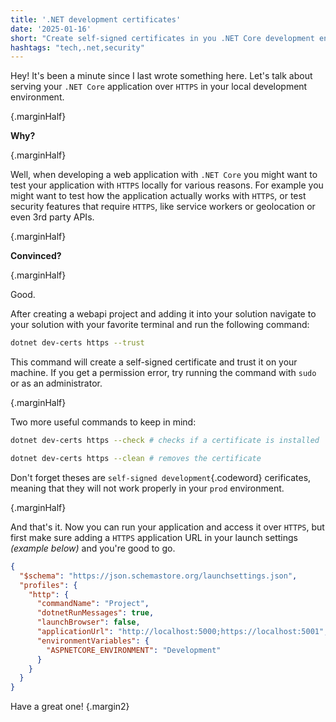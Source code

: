 ```yaml
---
title: '.NET development certificates'
date: '2025-01-16'
short: "Create self-signed certificates in you .NET Core development environment"
hashtags: "tech,.net,security"
---
```


Hey! It's been a minute since I last wrote something here. Let's talk about serving your `.NET Core` application over `HTTPS` in your local development environment.

{.marginHalf}

**Why?**

{.marginHalf}

Well, when developing a web application with `.NET Core` you might want to test your application with `HTTPS` locally for various reasons. For example you might want to test how the application actually works with `HTTPS`, or test security features that require `HTTPS`, like service workers or geolocation or even 3rd party APIs.

{.marginHalf}

**Convinced?**

{.marginHalf}

Good.

After creating a webapi project and adding it into your solution navigate to your solution with your favorite terminal and run the following command:

```bash
dotnet dev-certs https --trust
```

This command will create a self-signed certificate and trust it on your machine. If you get a permission error, try running the command with `sudo` or as an administrator. 

{.marginHalf}

Two more useful commands to keep in mind:

```bash
dotnet dev-certs https --check # checks if a certificate is installed

dotnet dev-certs https --clean # removes the certificate
```

Don't forget theses are `self-signed development`{.codeword} cerificates, meaning that they will not work properly in your `prod` environment. 

{.marginHalf}

And that's it. Now you can run your application and access it over `HTTPS`, but first make sure adding a `HTTPS` application URL in your launch settings _(example below)_ and you're good to go.

```json
{
  "$schema": "https://json.schemastore.org/launchsettings.json",
  "profiles": {
    "http": {
      "commandName": "Project",
      "dotnetRunMessages": true,
      "launchBrowser": false,
      "applicationUrl": "http://localhost:5000;https://localhost:5001",
      "environmentVariables": {
        "ASPNETCORE_ENVIRONMENT": "Development"
      }
    }
  }
}
```

Have a great one! {.margin2}